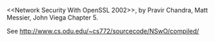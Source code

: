 <<Network Security With OpenSSL 2002>>, by Pravir Chandra, Matt Messier, John Viega
Chapter 5.

See http://www.cs.odu.edu/~cs772/sourcecode/NSwO/compiled/
